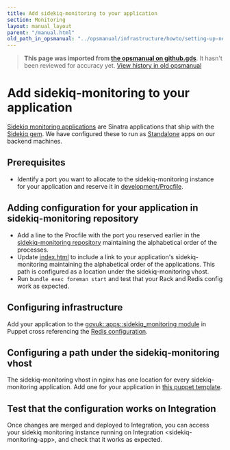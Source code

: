 ```yaml
---
title: Add sidekiq-monitoring to your application
section: Monitoring
layout: manual_layout
parent: "/manual.html"
old_path_in_opsmanual: "../opsmanual/infrastructure/howto/setting-up-new-sidekiq-monitoring-app.md"
---
```




> **This page was imported from [the opsmanual on github.gds](https://github.gds/gds/opsmanual)**.
It hasn't been reviewed for accuracy yet.
[View history in old opsmanual](https://github.gds/gds/opsmanual/tree/master/infrastructure/howto/setting-up-new-sidekiq-monitoring-app.md)


# Add sidekiq-monitoring to your application

[Sidekiq monitoring
applications](https://github.com/mperham/sidekiq/wiki/Monitoring) are
Sinatra applications that ship with the [Sidekiq
gem](http://sidekiq.org/). We have configured these to run as
[Standalone](https://github.com/mperham/sidekiq/wiki/Monitoring#standalone)
apps on our backend machines.

## Prerequisites

-   Identify a port you want to allocate to the sidekiq-monitoring
    instance for your application and reserve it in
    [development/Procfile](https://github.gds/gds/development/blob/master/Procfile).

## Adding configuration for your application in sidekiq-monitoring repository

-   Add a line to the Procfile with the port you reserved earlier in the
    [sidekiq-monitoring
    repository](https://github.com/alphagov/sidekiq-monitoring)
    maintaining the alphabetical order of the processes.
-   Update
    [index.html](https://github.com/alphagov/sidekiq-monitoring/blob/master/public/index.html#L26-L29)
    to include a link to your application's sidekiq-monitoring
    maintaining the alphabetical order of the applications. This path is
    configured as a location under the sidekiq-monitoring vhost.
-   Run `bundle exec foreman start` and test that your Rack and Redis
    config work as expected.

## Configuring infrastructure

Add your application to the [govuk::apps::sidekiq\_monitoring
module](https://github.com/alphagov/govuk-puppet/blob/master/modules/govuk/manifests/apps/sidekiq_monitoring.pp)
in Puppet cross referencing the [Redis
configuration](https://github.com/alphagov/govuk-puppet/commit/9ffa90f571a43cba1e341c359111bf18db9cde1a).

## Configuring a path under the sidekiq-monitoring vhost

The sidekiq-monitoring vhost in nginx has one location for every
sidekiq-monitoring application. Add one for your application in [this
puppet
template](https://github.com/alphagov/govuk-puppet/blob/70a10190b/modules/govuk/templates/sidekiq_monitoring_nginx_config.conf.erb#L21-L23).

## Test that the configuration works on Integration

Once changes are merged and deployed to Integration, you can
access your sidekiq monitoring instance running on Integration &lt;sidekiq-monitoring-app&gt;,
and check that it works as expected.
